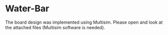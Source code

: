 # Water-Bar
The board design was implemented using Multisim.
Please open and look at the attached files (Multisim software is needed).
